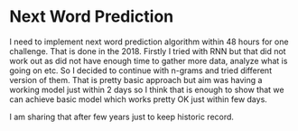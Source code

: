 # Next Word Prediction
I need to implement next word prediction algorithm within 48 hours for one challenge. That is done in the 2018. Firstly I tried with RNN but that did not work out as did not have enough time to gather more data, analyze what is going on etc. So I decided to continue with n-grams and tried different version of them. That is pretty basic approach but aim was having a working model just within 2 days so I think that is enough to show that we can achieve basic model which works pretty OK just within few days. 

I am sharing that after few years just to keep historic record. 
